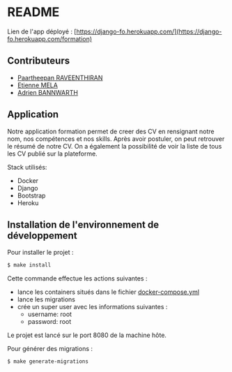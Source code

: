 # README

Lien de l'app déployé : [https://django-fo.herokuapp.com/](https://django-fo.herokuapp.com/formation)

## Contributeurs

* [Paartheepan RAVEENTHIRAN](https://github.com/Punkte)  
* [Etienne MELA](https://github.com/EtienneMela)  
* [Adrien BANNWARTH](https://github.com/Adrienbannwarth)  

## Application

Notre application formation permet de creer des CV en rensignant notre nom, nos compétences et nos skills.
Après avoir postuler, on peut retrouver le résumé de notre CV.
On a également la possibilité de voir la liste de tous les CV publié sur la plateforme.


Stack utilisés:

- Docker
- Django
- Bootstrap 
- Heroku


## Installation de l'environnement de développement

Pour installer le projet :

```bash
$ make install
```

Cette commande effectue les actions suivantes :
* lance les containers situés dans le fichier [docker-compose.yml](./docker-compose.yml)
* lance les migrations
* crée un super user avec les informations suivantes :
  * username: root
  * password: root

Le projet est lancé sur le port 8080 de la machine hôte.

Pour générer des migrations : 
```bash
$ make generate-migrations
```